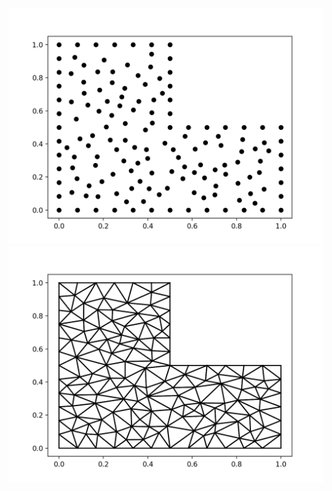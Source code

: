 ![point](https://github.com/lpyrubber/skill_demonstration/blob/master/mesh_generator/picture/point.png)
![mesh](https://github.com/lpyrubber/skill_demonstration/blob/master/mesh_generator/picture/mesh.png)
